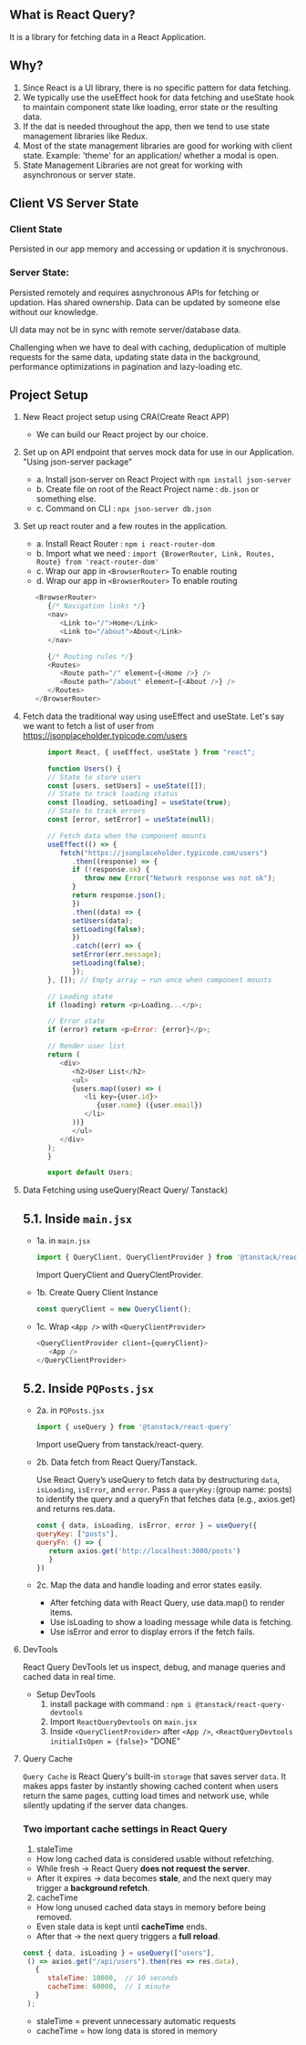 ## What is React Query?
It is a library for fetching data in a React Application.

## Why?
1. Since React is a UI library, there is no specific pattern for data fetching.
2. We typically use the useEffect hook for data fetching and useState hook to maintain component state like loading, error state or the resulting data.
3. If the dat is needed throughout the app, then we tend to use state management libraries like Redux.
4. Most of the state management libraries are good for working with client state. Example: 'theme' for an application/ whether a modal is open.
5. State Management Libraries are not great for working with asynchronous or server state.

## Client VS Server State

### Client State
Persisted in our app memory and accessing or updation it is snychronous.

### Server State:
Persisted remotely and requires asnychronous APIs for fetching or updation.
Has shared ownership.
Data can be updated by someone else without our knowledge.

UI data may not be in sync with remote server/database data.

Challenging when we have to deal with caching, deduplication of multiple requests for the same data, updating state data in the background, performance optimizations in pagination and lazy-loading etc.



## Project Setup

1. New React project setup using CRA(Create React APP)
   - We can build our React project by our choice. 

2. Set up on API endpoint that serves mock data for use in our Application.
   "Using json-server package"

   -  a. Install json-server on React Project with ```npm install json-server```
   -  b. Create file on root of the React Project name : `db.json` or something else.
   -  c. Command on CLI : `npx json-server db.json`

3. Set up react router and a few routes in the application.

   -  a. Install React Router : `npm i react-router-dom` 
   -  b. Import what we need : `import {BrowerRouter, Link, Routes, Route} from 'react-router-dom'` 
   -  c. Wrap our app in `<BrowserRouter>` To enable routing
   -  d. Wrap our app in `<BrowserRouter>` To enable routing

   ```javascript
      <BrowserRouter>
         {/* Navigation links */}
         <nav>
            <Link to="/">Home</Link>
            <Link to="/about">About</Link>
         </nav>

         {/* Routing rules */}
         <Routes>
            <Route path="/" element={<Home />} />
            <Route path="/about" element={<About />} />
         </Routes>
      </BrowserRouter>


   ```


4. Fetch data the traditional way using useEffect and useState.
Let's say we want to fetch a list of user from https://jsonplaceholder.typicode.com/users

      ```javascript
            import React, { useEffect, useState } from "react";

            function Users() {
            // State to store users
            const [users, setUsers] = useState([]);
            // State to track loading status
            const [loading, setLoading] = useState(true);
            // State to track errors
            const [error, setError] = useState(null);

            // Fetch data when the component mounts
            useEffect(() => {
               fetch("https://jsonplaceholder.typicode.com/users")
                  .then((response) => {
                  if (!response.ok) {
                     throw new Error("Network response was not ok");
                  }
                  return response.json();
                  })
                  .then((data) => {
                  setUsers(data);
                  setLoading(false);
                  })
                  .catch((err) => {
                  setError(err.message);
                  setLoading(false);
                  });
            }, []); // Empty array → run once when component mounts

            // Loading state
            if (loading) return <p>Loading...</p>;

            // Error state
            if (error) return <p>Error: {error}</p>;

            // Render user list
            return (
               <div>
                  <h2>User List</h2>
                  <ul>
                  {users.map((user) => (
                     <li key={user.id}>
                        {user.name} ({user.email})
                     </li>
                  ))}
                  </ul>
               </div>
            );
            }

            export default Users;

      ```

5. Data Fetching using useQuery(React Query/ Tanstack)

      ## 5.1. Inside `main.jsx`
      - 1a. in `main.jsx`
         ```js
         import { QueryClient, QueryClientProvider } from '@tanstack/react-query';
         ```
         Import QueryClient and QueryClentProvider.

      - 1b. Create Query Client Instance
         ```javascript
         const queryClient = new QueryClient();
         ```

      - 1c. Wrap `<App />` with `<QueryClientProvider>`
         ```javascript
         <QueryClientProvider client={queryClient}>
            <App />
         </QueryClientProvider>
         ```

      ## 5.2. Inside `PQPosts.jsx`

      - 2a. in `PQPosts.jsx`
         ```js
         import { useQuery } from '@tanstack/react-query'
         ```
         Import useQuery from tanstack/react-query.

      - 2b. Data fetch from React Query/Tanstack.

         Use React Query’s useQuery to fetch data by destructuring `data`, `isLoading`, `isError`, and `error`. Pass a `queryKey:`(group name: posts) to identify the query and a queryFn that fetches data (e.g., axios.get) and returns res.data.

         ```javascript   
         const { data, isLoading, isError, error } = useQuery({
         queryKey: ["posts"],
         queryFn: () => {
            return axios.get('http://localhost:3000/posts')
            }
         })
         ```

      - 2c. Map the data and handle loading and error states easily.
         - After fetching data with React Query, use data.map() to render items.
         - Use isLoading to show a loading message while data is fetching.
         - Use isError and error to display errors if the fetch fails.


6. DevTools

   React Query DevTools let us inspect, debug, and manage queries and cached data in real time.

   - Setup DevTools
      1.  install package with command : `npm i @tanstack/react-query-devtools`
      2. Import `ReactQueryDevtools` on `main.jsx`
      3. Inside `<QueryClientProvider>` after `<App />`, `<ReactQueryDevtools initialIsOpen = {false}>` "DONE"




7. Query Cache

   `Query Cache` is React Query's built-in `storage` that saves server `data`. It makes apps faster by instantly showing cached content when users return the same pages, cutting load times and network use, while silently updating if the server data changes.

   ### Two important cache settings in React Query
   
   1. staleTime
   - How long cached data is considered usable without refetching.
   - While fresh → React Query **does not request the server**.
   - After it expires → data becomes **stale**, and the next query may trigger a **background refetch**.

   2. cacheTime
   - How long unused cached data stays in memory before being removed.
   - Even stale data is kept until **cacheTime** ends.
   - After that → the next query triggers a **full reload**.

   ```javascript
   const { data, isLoading } = useQuery(["users"],
    () => axios.get("/api/users").then(res => res.data),
      {
         staleTime: 10000,  // 10 seconds
         cacheTime: 60000,  // 1 minute
      }
    );

   ```

   - staleTime = prevent unnecessary automatic requests
   - cacheTime = how long data is stored in memory


